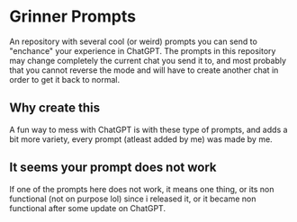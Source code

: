 # Grinner Prompts
An repository with several cool (or weird) prompts you can send to "enchance" your experience in ChatGPT.
The prompts in this repository may change completely the current chat you send it to, and most probably that you cannot reverse the mode and will have to create another chat in order to get it back to normal.


## Why create this
A fun way to mess with ChatGPT is with these type of prompts, and adds a bit more variety, every prompt (atleast added by me) was made by me.

## It seems your prompt does not work
If one of the prompts here does not work, it means one thing, or its non functional (not on purpose lol) since i released it, or it became non functional after some update on ChatGPT.
